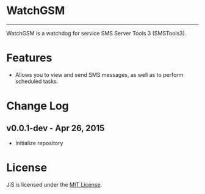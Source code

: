 # WatchGSM
----------
WatchGSM is a watchdog for service SMS Server Tools 3 (SMSTools3).

Features
========
* Allows you to view and send SMS messages, as well as to perform scheduled tasks.

Change Log
==========
v0.0.1-dev - Apr 26, 2015
--------------------
 * Initialize repository

License
=======
JiS is licensed under the [MIT License](http://www.opensource.org/licenses/mit-license.php).